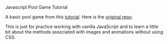 Javascript Pool Game Tutorial

A basic pool game from this [tutorial](https://www.youtube.com/watch?v=aXwCrtAo4Wc). Here is the [original repo](https://github.com/henshmi/Classic-Pool-Game).

This is just for practice working with vanilla JavaScript and to learn a little bit about the methods associated with images and animations without using CSS.
